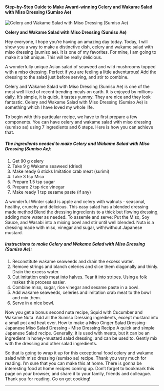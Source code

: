             

#### Step-by-Step Guide to Make Award-winning Celery and Wakame Salad with Miso Dressing (Sumiso Ae)

![Celery and Wakame Salad with Miso Dressing (Sumiso Ae)](https://img-global.cpcdn.com/recipes/bef8c3640323236e/751x532cq70/celery-and-wakame-salad-with-miso-dressing-sumiso-ae-recipe-main-photo.jpg)

**Celery and Wakame Salad with Miso Dressing (Sumiso Ae)**

Hey everyone, I hope you’re having an amazing day today. Today, I will show you a way to make a distinctive dish, celery and wakame salad with miso dressing (sumiso ae). It is one of my favorites. For mine, I am going to make it a bit unique. This will be really delicious.

A wonderfully unique Asian salad of seaweed and wild mushrooms topped with a miso dressing. Perfect if you are feeling a little adventurous! Add the dressing to the salad just before serving, and stir to combine.

Celery and Wakame Salad with Miso Dressing (Sumiso Ae) is one of the most well liked of recent trending meals on earth. It is enjoyed by millions daily. It’s simple, it is quick, it tastes yummy. They are nice and they look fantastic. Celery and Wakame Salad with Miso Dressing (Sumiso Ae) is something which I have loved my whole life.

To begin with this particular recipe, we have to first prepare a few components. You can have celery and wakame salad with miso dressing (sumiso ae) using 7 ingredients and 6 steps. Here is how you can achieve that.

##### The ingredients needed to make Celery and Wakame Salad with Miso Dressing (Sumiso Ae):

1.  Get 90 g celery
2.  Take 9 g Wakame seaweed (dried)
3.  Make ready 6 sticks Imitation crab meat (surimi)
4.  Take 3 tsp Miso
5.  Prepare 1.5 tsp sugar
6.  Prepare 2 tsp rice vinegar
7.  Make ready 1 tsp sesame paste (if any)

A wonderful Winter salad is apple and celery with walnuts - seasonal, healthy, crunchy and delicious. This easy salad has a blended dressing made method Blend the dressing ingredients to a thick but flowing dressing, adding more water as needed. To assemle and serve: Put the Miso, Soy Sauce, and Wasabi into a mixing bowl and stir until well blended. Nuta is a dressing made with miso, vinegar and sugar, with/without Japanese mustard.

##### Instructions to make Celery and Wakame Salad with Miso Dressing (Sumiso Ae):

1.  Reconstitute wakame seaweeds and drain the excess water.
2.  Remove strings and blanch celeries and slice them diagonally and thinly. Drain the excess water.
3.  Cut imitation crab meat into halves. Tear it into stripes. Using a folk makes this process easier.
4.  Combine miso, sugar, rice vinegar and sesame paste in a bowl.
5.  Add wakame seaweeds, celeries and imitation crab meat to the bowl and mix them.
6.  Serve in a nice bowl.

Now you get a bonus second nuta recipe, Squid with Cucumber and Wakame Nuta. Add all the Sumiso Dressing ingredients, except mustard into a small pot and heat over. How to make a Miso Ginger Salad Dressing- Japanese Miso Salad Dressing - Miso Dressing Recipe A quick and simple Japanese Salad recipe. Generally, it is used with meats, but it can be an ingredient in honey-mustard salad dressing, and can be used to. Gently mix with the dressing and other salad ingredients.

So that is going to wrap it up for this exceptional food celery and wakame salad with miso dressing (sumiso ae) recipe. Thank you very much for reading. I’m sure that you can make this at home. There is gonna be interesting food at home recipes coming up. Don’t forget to bookmark this page on your browser, and share it to your family, friends and colleague. Thank you for reading. Go on get cooking!

* * *